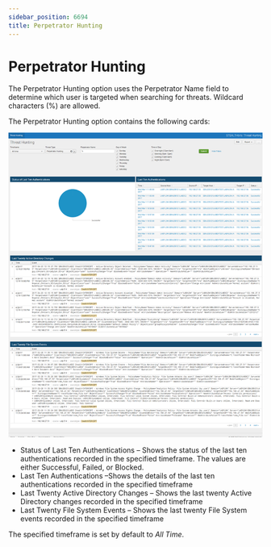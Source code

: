 ```yaml
---
sidebar_position: 6694
title: Perpetrator Hunting
---
```


# Perpetrator Hunting

The Perpetrator Hunting option uses the Perpetrator Name field to determine which user is targeted when searching for threats. Wildcard characters (%) are allowed.

The Perpetrator Hunting option contains the following cards:

![Perpetrator Hunting](../../../../../../../../static/images/ThreatPrevention_7.5/Content/Resources/Images/ThreatPrevention/SIEM/Splunk/PerpetratorHunting.png "Perpetrator Hunting")

* Status of Last Ten Authentications – Shows the status of the last ten authentications recorded in the specified timeframe. The values are either Successful, Failed, or Blocked.
* Last Ten Authentications –Shows the details of the last ten authentications recorded in the specified timeframe
* Last Twenty Active Directory Changes – Shows the last twenty Active Directory changes recorded in the specified timeframe
* Last Twenty File System Events – Shows the last twenty File System events recorded in the specified timeframe

The specified timeframe is set by default to *All Time*.